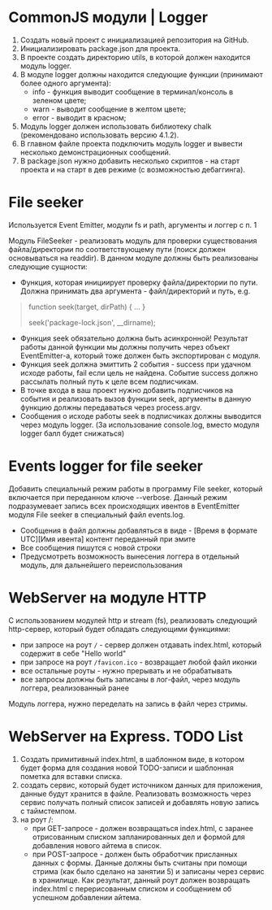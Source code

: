 #    CommonJS модули | Logger

1.  Создать новый проект с инициализацией репозитория на GitHub.
2.  Инициализировать package.json для проекта.
3.  В проекте создать директорию utils, в которой должен находится модуль logger.
4.  В модуле logger должны находится следующие функции (принимают более одного аргумента):
    *   info - функция выводит сообщение в терминал/консоль в зеленом цвете;
    *   warn - выводит сообщение в желтом цвете;
    *   error - выводит в красном;
5.  Модуль logger должен использовать библиотеку chalk (рекомендовано использовать версию 4.1.2).
6.  В главном файле проекта подключить модуль logger и вывести несколько демонстрационных сообщений.
7.  В package.json нужно добавить несколько скриптов - на старт проекта и на старт в дев режиме (с возможностью дебаггинга).

#   File seeker

Используется Event Emitter, модули fs и path, аргументы и логгер с п. 1 

Модуль FileSeeker - реализовать модуль для проверки существования файла/директории по соответствующему пути (поиск должен основываться на readdir). В данном модуле должны быть реализованы следующие сущности:

*   Функция, которая инициирует проверку файла/директории по пути. Должна принимать два аргумента - файл/директорий и путь, e.g.

>   function seek(target, dirPath) { ... }
>
>   seek('package-lock.json', __dirname);

*   Функция seek обязательно должна быть асинхронной! Результат работы данной функции мы должны получить через объект EventEmitter-а, который тоже должен быть экспортирован с модуля.
*   Функция seek должна эмиттить 2 события - success при удачном исходе работы, fail если цель не найдена. Событие success должно рассылать полный путь к целе всем подписчикам.
*   В точке входа в ваш проект нужно добавить подписчиков на события и реализовать вызов функции seek, аргументы в данную функцию должны передаваться через process.argv.
*   Сообщения о исходе работы seek в подписчиках должны выводится через модуль logger. (За использование console.log, вместо модуля logger балл будет снижаться)

#   Events logger for file seeker

Добавить специальный режим работы в программу File seeker, который включается при переданном ключе --verbose. Данный режим подразумевает запись всех происходящих ивентов в EventEmitter модуля File seeker в специальный файл events.log.

*   Сообщения в файл должны добавляться в виде - [Время в формате UTC][Имя ивента] контент переданный при эмите
*   Все сообщения пишутся с новой строки
*   Предусмотреть возможность вынесения логгера в отдельный модуль, для дальнейшего переиспользования

#   WebServer на модуле HTTP

С использованием модулей http и stream (fs), реализовать следующий http-сервер, который будет обладать следующими функциями:

*   при запросе на роут `/` - сервер должен отдавать index.html, который содержит в себе "Hello world"
*   при запросе на роут `/favicon.ico` - возвращает любой файл иконки
*   все остальные роуты - нужно прерывать и не обрабатывать
*   все запросы должны быть записаны в лог-файл, через модуль логгера, реализованный ранее

Модуль логгера, нужно переделать на запись в файл через стримы.

#   WebServer на Express. TODO List

1.  Создать примитивный index.html, в шаблонном виде, в котором будет форма для создания новой TODO-записи и шаблонная пометка для вставки списка.
2.  создать сервис, который будет источником данных для приложения, данные будут хранится в файле. Реализовать возможность через сервис получать полный список записей и добавлять новую запись с таймстемпом.
3.  на роут /:
    *   при GET-запросе - должен возвращаться index.html, с заранее отрисованным списком запланированных дел и формой для добавления нового айтема в список.
    *   при POST-запросе - должен быть обработчик присланных данных с формы. Данные должны быть считаны при помощи стрима (как было сделано на занятии 5) и записаны через сервис в хранилище. Как результат, данный роут должен возвращать index.html с перерисованным списком и сообщением об успешном добавлении айтема.
